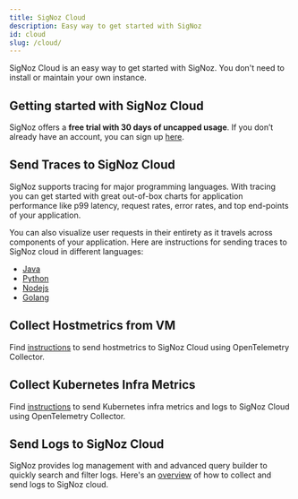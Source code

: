```yaml
---
title: SigNoz Cloud
description: Easy way to get started with SigNoz
id: cloud
slug: /cloud/
---
```


SigNoz Cloud is an easy way to get started with SigNoz. You don't need to install or maintain your own instance.

## Getting started with SigNoz Cloud

SigNoz offers a **free trial with 30 days of uncapped usage**. If you don’t already have an account, you can sign up [here](https://signoz.io/teams/).

## Send Traces to SigNoz Cloud

SigNoz supports tracing for major programming languages. With tracing you can get started with great out-of-box charts for application performance like p99 latency, request rates, error rates, and top end-points of your application.

You can also visualize user requests in their entirety as it travels across components of your application. Here are instructions for sending traces to SigNoz cloud in different languages:

- [Java](https://signoz.io/docs/instrumentation/java/#send-traces-to-signoz-cloud)
- [Python](https://signoz.io/docs/instrumentation/python/#send-traces-to-signoz-cloud)
- [Nodejs](https://signoz.io/docs/instrumentation/javascript/)
- [Golang](https://signoz.io/docs/instrumentation/golang/#send-traces-to-signoz-cloud)

## Collect Hostmetrics from VM

Find [instructions](https://signoz.io/docs/userguide/hostmetrics/) to send hostmetrics to SigNoz Cloud using OpenTelemetry Collector.

## Collect Kubernetes Infra Metrics

Find [instructions](https://signoz.io/docs/tutorial/kubernetes-infra-metrics/) to send Kubernetes infra metrics and logs to SigNoz Cloud using OpenTelemetry Collector.

## Send Logs to SigNoz Cloud

SigNoz provides log management with and advanced query builder to quickly search and filter logs. Here's an [overview](https://signoz.io/docs/userguide/logs/#collecting-logs-in-signoz-cloud) of how to collect and send logs to SigNoz cloud.

